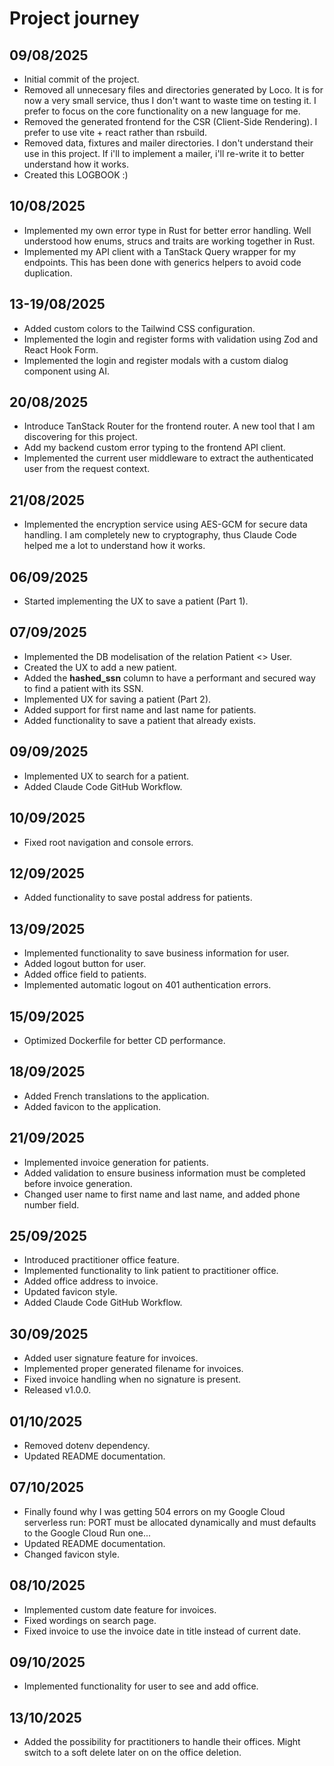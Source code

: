 # Project journey

## 09/08/2025

- Initial commit of the project.
- Removed all unnecesary files and directories generated by Loco. It is for now a very small service, thus I don't want to waste time on testing it. I prefer to focus on the core functionality on a new language for me.
- Removed the generated frontend for the CSR (Client-Side Rendering). I prefer to use vite + react rather than rsbuild. 
- Removed data, fixtures and mailer directories. I don't understand their use in this project. If i'll to implement a mailer, i'll re-write it to better understand how it works.
- Created this LOGBOOK :) 

## 10/08/2025

- Implemented my own error type in Rust for better error handling. Well understood how enums, strucs and traits are working together in Rust.
- Implemented my API client with a TanStack Query wrapper for my endpoints. This has been done with generics helpers to avoid code duplication.

## 13-19/08/2025

- Added custom colors to the Tailwind CSS configuration.
- Implemented the login and register forms with validation using Zod and React Hook Form.
- Implemented the login and register modals with a custom dialog component using AI.

## 20/08/2025

- Introduce TanStack Router for the frontend router. A new tool that I am discovering for this project.
- Add my backend custom error typing to the frontend API client.
- Implemented the current user middleware to extract the authenticated user from the request context.

## 21/08/2025

- Implemented the encryption service using AES-GCM for secure data handling. I am completely new to cryptography, thus Claude Code helped me a lot to understand how it works.

## 06/09/2025

- Started implementing the UX to save a patient (Part 1).

## 07/09/2025

- Implemented the DB modelisation of the relation Patient <> User.
- Created the UX to add a new patient.
- Added the **hashed_ssn** column to have a performant and secured way to find a patient with its SSN.
- Implemented UX for saving a patient (Part 2).
- Added support for first name and last name for patients.
- Added functionality to save a patient that already exists.

## 09/09/2025

- Implemented UX to search for a patient.
- Added Claude Code GitHub Workflow.

## 10/09/2025

- Fixed root navigation and console errors.

## 12/09/2025

- Added functionality to save postal address for patients.

## 13/09/2025

- Implemented functionality to save business information for user.
- Added logout button for user.
- Added office field to patients.
- Implemented automatic logout on 401 authentication errors.

## 15/09/2025

- Optimized Dockerfile for better CD performance.

## 18/09/2025

- Added French translations to the application.
- Added favicon to the application.

## 21/09/2025

- Implemented invoice generation for patients.
- Added validation to ensure business information must be completed before invoice generation.
- Changed user name to first name and last name, and added phone number field.

## 25/09/2025

- Introduced practitioner office feature.
- Implemented functionality to link patient to practitioner office.
- Added office address to invoice.
- Updated favicon style.
- Added Claude Code GitHub Workflow.

## 30/09/2025

- Added user signature feature for invoices.
- Implemented proper generated filename for invoices.
- Fixed invoice handling when no signature is present.
- Released v1.0.0.

## 01/10/2025

- Removed dotenv dependency.
- Updated README documentation.

## 07/10/2025

- Finally found why I was getting 504 errors on my Google Cloud serverless run: PORT must be allocated dynamically and must defaults to the Google Cloud Run one... 
- Updated README documentation.
- Changed favicon style.

## 08/10/2025

- Implemented custom date feature for invoices.
- Fixed wordings on search page.
- Fixed invoice to use the invoice date in title instead of current date.

## 09/10/2025

- Implemented functionality for user to see and add office.

## 13/10/2025

- Added the possibility for practitioners to handle their offices. Might switch to a soft delete later on on the office deletion.